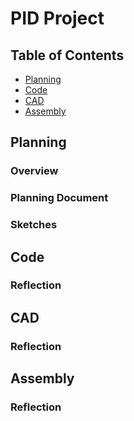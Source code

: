 # PID Project
## Table of Contents
* [Planning](#Planning)
* [Code](#Code)
* [CAD](#CAD)
* [Assembly](#Assembly)

## Planning
### Overview

### Planning Document

### Sketches

## Code

### Reflection

## CAD

### Reflection

## Assembly

### Reflection
